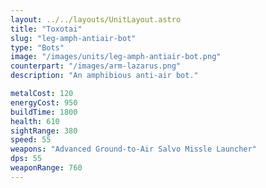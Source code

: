 ```yaml
---
layout: ../../layouts/UnitLayout.astro
title: "Toxotai"
slug: "leg-amph-antiair-bot"
type: "Bots"
image: "/images/units/leg-amph-antiair-bot.png"
counterpart: "/images/arm-lazarus.png"
description: "An amphibious anti-air bot."

metalCost: 120
energyCost: 950
buildTime: 1800
health: 610
sightRange: 380
speed: 55
weapons: "Advanced Ground-to-Air Salvo Missle Launcher"
dps: 55
weaponRange: 760
---
```


